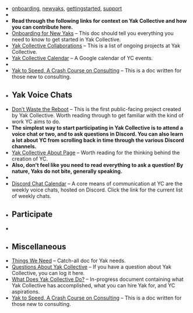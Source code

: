 - [onboarding](<onboarding.md>), [newyaks](<newyaks.md>), [gettingstarted](<gettingstarted.md>), [support](<support.md>)
- 
- __Read through the following links for context on Yak Collective and how you can contribute here.__
- [Onboarding for New Yaks](<Onboarding for New Yaks.md>) – This doc should tell you everything you need to know to get started in Yak Collective.
- [Yak Collective Collaborations](<Yak Collective Collaborations.md>) – This is a list of ongoing projects at Yak Collective.
- [Yak Collective Calendar](https://calendar.google.com/calendar/r?cid=bzk5NW00MzE3M2Jwc2xtaGg0OW5tcnA1aTRAZ3JvdXAuY2FsZW5kYXIuZ29vZ2xlLmNvbQ) – A Google calendar of YC events.
- 
- [Yak to Speed, A Crash Course on Consulting](<Yak to Speed, A Crash Course on Consulting.md>) – This is a doc written for those new to consulting.
- ## **Yak Voice Chats**
- [Don’t Waste the Reboot](<Don’t Waste the Reboot.md>) – This is the first public-facing project created by Yak Collective. Worth reading through to get familiar with the kind of work YC aims to do.
- __The simplest way to start participating in Yak Collective is to attend a voice chat or two, and to ask questions in Discord. You can also learn a lot about YC from scrolling back in time through the various Discord channels.__
- [Yak Collective About Page](https://www.yakcollective.org/about) – Worth reading for the thinking behind the creation of YC.
- __Also, don't feel like you need to read everything to ask a question! By nature, Yaks do not bite, generally speaking.__
- 
- [Discord Chat Calendar](<Discord Chat Calendar.md>) – A core means of communication at YC are the weekly voice chats, hosted on Discord. Click the link for the current list of weekly chats.
- ## **Participate**
- 
- ## **Miscellaneous**
- [Things We Need](<Things We Need.md>) – Catch-all doc for Yak needs. 
- [Questions About Yak Collective](<Questions About Yak Collective.md>) – If you have a question about Yak Collective, you can log it here.
- [What Does Yak Collective Do?](<What Does Yak Collective Do?.md>) – In-progress document containing what Yak Collective has accomplished, what you can hire Yak for, and YC aspirations.
- [Yak to Speed, A Crash Course on Consulting](<Yak to Speed, A Crash Course on Consulting.md>) – This is a doc written for those new to consulting.
